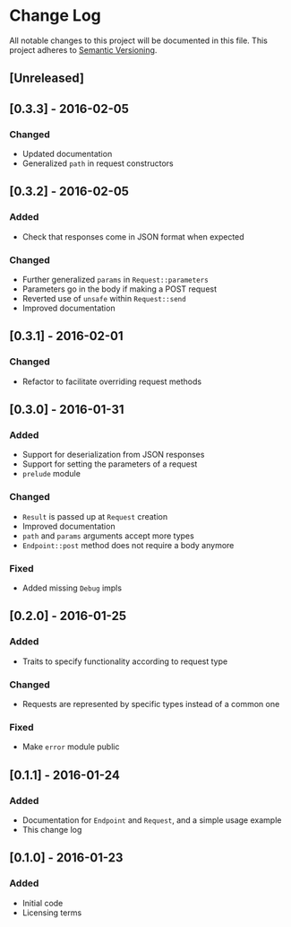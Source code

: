 # Change Log
All notable changes to this project will be documented in this file.
This project adheres to [Semantic Versioning](http://semver.org/).

## [Unreleased]

## [0.3.3] - 2016-02-05
### Changed
- Updated documentation
- Generalized `path` in request constructors

## [0.3.2] - 2016-02-05
### Added
- Check that responses come in JSON format when expected
### Changed
- Further generalized `params` in `Request::parameters`
- Parameters go in the body if making a POST request
- Reverted use of `unsafe` within `Request::send`
- Improved documentation

## [0.3.1] - 2016-02-01
### Changed
- Refactor to facilitate overriding request methods

## [0.3.0] - 2016-01-31
### Added
- Support for deserialization from JSON responses
- Support for setting the parameters of a request
- `prelude` module
### Changed
- `Result` is passed up at `Request` creation
- Improved documentation
- `path` and `params` arguments accept more types
- `Endpoint::post` method does not require a body anymore
### Fixed
- Added missing `Debug` impls

## [0.2.0] - 2016-01-25
### Added
- Traits to specify functionality according to request type
### Changed
- Requests are represented by specific types instead of a common one
### Fixed
- Make `error` module public

## [0.1.1] - 2016-01-24
### Added
- Documentation for `Endpoint` and `Request`, and a simple usage example
- This change log

## [0.1.0] - 2016-01-23
### Added
- Initial code
- Licensing terms
